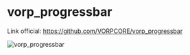 # vorp_progressbar

Link official: https://github.com/VORPCORE/vorp_progressbar

![vorp_progressbar](https://github.com/user-attachments/assets/48abfeea-4cf0-419b-bc97-dbbb7360f086)

